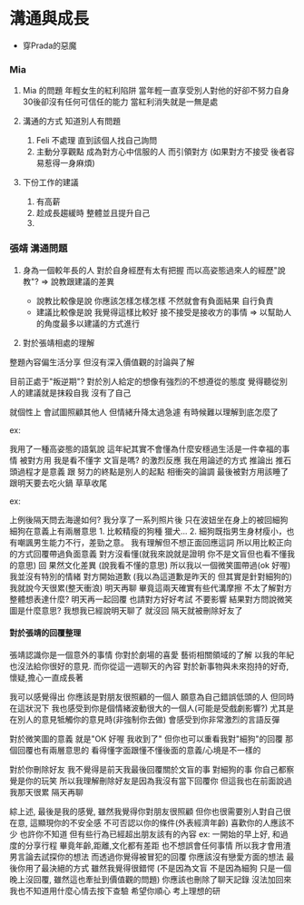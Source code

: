 # 溝通與成長

- 穿Prada的惡魔

### Mia

1. Mia 的問題 年輕女生的紅利陷阱 當年輕一直享受別人對他的好卻不努力自身 30後卻沒有任何可信任的能力 當紅利消失就是一無是處
2. 溝通的方式 知道別人有問題
    1. Feli 不處理 直到該個人找自己詢問
    2. 主動分享觀點 成為對方心中信服的人 而引領對方 (如果對方不接受 後者容易惹得一身麻煩)

3. 下份工作的建議
    1. 有高薪
    2. 趁成長趨緩時 整體並且提升自己
    3.

### 張靖 溝通問題

1. 身為一個較年長的人 對於自身經歷有太有把握 而以高姿態過來人的經歷"說教"?
=> 說教跟建議的差異
    - 說教比較像是說 你應該怎樣怎樣怎樣 不然就會有負面結果 自行負責
    - 建議比較像是說 我覺得這樣比較好 接不接受是接收方的事情
    => 以幫助人的角度最多以建議的方式進行

2. 對於張靖相處的理解

整題內容偏生活分享 但沒有深入價值觀的討論與了解

目前正處于"叛逆期"? 對於別人給定的想像有強烈的不想遵從的態度
覺得聽從別人的建議就是抹殺自我 沒有了自己

就個性上 會試圖照顧其他人 但情緒升降太過急遽 有時候難以理解到底怎麼了

ex:

我用了一種高姿態的語氣說 這年紀其實不會懂為什麼安穩過生活是一件幸福的事情
被對方用 我是看不懂字 文盲是嗎? 的激烈反應
我在用論述的方式 推論出 推石頭過程才是意義 跟 努力的終點是別人的起點 相衝突的論調
最後被對方用該睡了 跟明天要去吃火鍋 草草收尾

ex:

上例後隔天問去海邊如何?
我分享了一系列照片後 只在波妞坐在身上的被回細狗
細狗在意義上有兩層意思
    1. 比較精瘦的狗種 獵犬...
    2. 細狗既指男生身材瘦小，也有嘲諷男生能力不行，差勁之意。
我有理解但不想正面回應這詞 所以用比較正向的方式回覆帶過負面意義
對方沒看懂(就我來說就是證明 你不是文盲但也看不懂我的意思)
回 果然文化差異 (說我看不懂的意思)
所以我以一個微笑圖帶過(ok 好喔) 我並沒有特別的情緒
對方開始道歉 (我以為這道歉是昨天的 但其實是針對細狗的)
我就說今天很累(整天衝浪) 明天再聊 畢竟這兩天確實有些代溝摩擦 不太了解對方整體想表達什麼?
明天再一起回覆 也請對方好好考試 不要影響
結果對方問說微笑圖是什麼意思?
我想我已經說明天聊了 就沒回 隔天就被刪除好友了

#### 對於張靖的回覆整理

張靖認識你是一個意外的事情 你對於劇場的喜愛 藝術相關領域的了解
以我的年紀也沒法給你很好的意見. 而你從這一週聊天的內容
對於新事物與未來抱持的好奇,懷疑,擔心一直成長著

我可以感覺得出 你應該是對朋友很照顧的一個人 願意為自己錯誤低頭的人
但同時在這狀況下 我也感受到你是個情緒波動很大的一個人(可能是受戲劇影響?)
尤其是在別人的意見牴觸你的意見時(非強制你去做) 會感受到你非常激烈的言語反彈

對於微笑圖的意義 就是"OK 好喔 我收到了" 但你也可以重看我對"細狗"的回覆
那個回覆也有兩層意思的 看得懂字面跟懂不懂後面的意義/心境是不一樣的

對於你刪除好友 我不覺得是前天我最後回覆關於文盲的事
對細狗的事 你自己都察覺是你的玩笑
所以我理解刪除好友是因為我沒有當下回覆你
但這我也在前面說過 我那天很累 隔天再聊

綜上述, 最後是我的感覺, 雖然我覺得你對朋友很照顧
但你也很需要別人對自己很在意, 這顯現你的不安全感
不可否認以你的條件(外表經濟年齡) 喜歡你的人應該不少
也許你不知道 但有些行為已經超出朋友該有的內容
ex: 一開始的早上好, 和過度的分享行程
畢竟年齡,距離,文化都有差距 也不想誤會任何事情
所以我才會用渣男言論去試探你的想法 而透過你覺得被冒犯的回覆
你應該沒有戀愛方面的想法
最後你用了最決絕的方式 雖然我覺得很錯愕
(不是因為文盲 不是因為細狗 只是一個晚上沒回覆, 雖然這也牽扯到價值觀的問題)
你應該也刪除了聊天記錄 沒法加回來 我也不知道用什麼心情去按下查驗
希望你順心 考上理想的研
